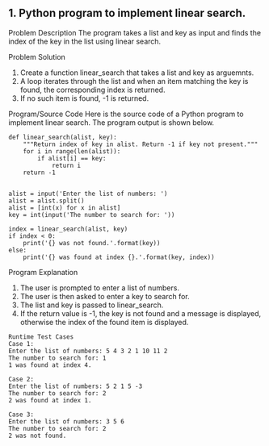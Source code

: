 
## 1.  Python program to implement linear search.

Problem Description
The program takes a list and key as input and finds the index of the key in the list using linear search.

Problem Solution
1. Create a function linear_search that takes a list and key as arguemnts.
2. A loop iterates through the list and when an item matching the key is found, the corresponding index is returned.
3. If no such item is found, -1 is returned.

Program/Source Code
Here is the source code of a Python program to implement linear search. The program output is shown below.
```
def linear_search(alist, key):
    """Return index of key in alist. Return -1 if key not present."""
    for i in range(len(alist)):
        if alist[i] == key:
            return i
    return -1
 
 
alist = input('Enter the list of numbers: ')
alist = alist.split()
alist = [int(x) for x in alist]
key = int(input('The number to search for: '))
 
index = linear_search(alist, key)
if index < 0:
    print('{} was not found.'.format(key))
else:
    print('{} was found at index {}.'.format(key, index))
```
Program Explanation
1. The user is prompted to enter a list of numbers.
2. The user is then asked to enter a key to search for.
3. The list and key is passed to linear_search.
4. If the return value is -1, the key is not found and a message is displayed, otherwise the index of the found item is displayed.

```
Runtime Test Cases
Case 1:
Enter the list of numbers: 5 4 3 2 1 10 11 2
The number to search for: 1
1 was found at index 4.
 
Case 2:
Enter the list of numbers: 5 2 1 5 -3
The number to search for: 2
2 was found at index 1.
 
Case 3:
Enter the list of numbers: 3 5 6
The number to search for: 2
2 was not found.


```







